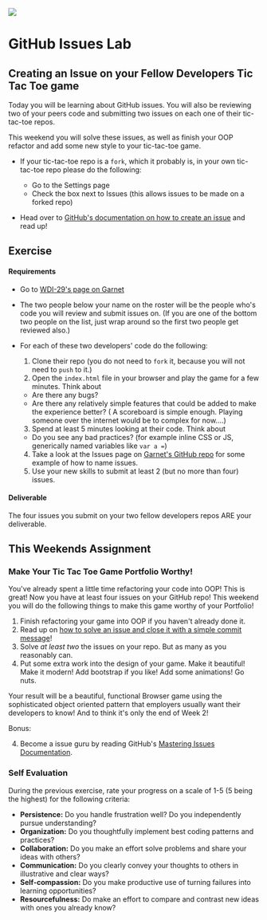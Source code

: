 <!--
Creator: <Name>
Market: SF
-->

![](https://ga-dash.s3.amazonaws.com/production/assets/logo-9f88ae6c9c3871690e33280fcf557f33.png)

# GitHub Issues Lab
## Creating an Issue on your Fellow Developers Tic Tac Toe game

Today you will be learning about GitHub issues. You will also be reviewing two of your peers code and submitting two issues on each one of their tic-tac-toe repos.

This weekend you will solve these issues, as well as finish your OOP refactor and add some new style to your tic-tac-toe game.

- If your tic-tac-toe repo is a `fork`, which it probably is, in your own tic-tac-toe repo please do the following:
  - Go to the Settings page
  -  Check the box next to Issues (this allows issues to be made on a forked repo)


- Head over to [GitHub's documentation on how to create an issue](https://help.github.com/articles/creating-an-issue/) and read up!

## Exercise

#### Requirements
- Go to [WDI-29's page on Garnet](https://garnet.wdidc.org/cohorts/20)
- The two people below your name on the roster will be the people who's code you will review and submit issues on. (If you are one of the bottom two people on the list, just wrap around so the first two people get reviewed also.)
- For each of these two developers' code do the following:

  1. Clone their repo (you do not need to `fork` it, because you will not need to `push` to it.)
  2. Open the `index.html` file in your browser and play the game for a few minutes. Think about
    - Are there any bugs?
    - Are there any relatively simple features that could be added to make the experience better? ( A scoreboard is simple enough. Playing someone over the internet would be to complex for now....)
  3. Spend at least 5 minutes looking at their code. Think about
    - Do you see any bad practices? (for example inline CSS or JS, generically named variables like `var a =`)
  4. Take a look at the Issues page on [Garnet's GitHub repo]( https://github.com/ga-dc/garnet/issues) for some example of how to name issues.
  4. Use your new skills to submit at least 2 (but no more than four) issues.

#### Deliverable

  The four issues you submit on your two fellow developers repos ARE your deliverable.

## This Weekends Assignment

### Make Your Tic Tac Toe Game Portfolio Worthy!

You've already spent a little time refactoring your code into OOP! This is great! Now you have at least four issues on your GitHub repo! This weekend you will do the following things to make this game worthy of your Portfolio!

1. Finish refactoring your game into OOP if you haven't already done it.
2. Read up on [how to solve an issue and close it with a simple commit message](https://help.github.com/articles/closing-issues-via-commit-messages/)!
2. Solve *at least two* the issues on your repo. But as many as you reasonably can. 
3. Put some extra work into the design of your game. Make it beautiful! Make it modern! Add bootstrap if you like! Add some animations! Go nuts.


Your result will be a beautiful, functional Browser game using the sophisticated object oriented pattern that employers usually want their developers to know! And to think it's only the end of Week 2!

Bonus:

4. Become a issue guru by reading GitHub's [Mastering Issues Documentation](https://guides.github.com/features/issues/).

### Self Evaluation

During the previous exercise, rate your progress on a scale of 1-5 (5 being the highest) for the following criteria:

- **Persistence:** Do you handle frustration well? Do you independently pursue understanding?
- **Organization:** Do you thoughtfully implement best coding patterns and practices?
- **Collaboration:** Do you make an effort solve problems and share your ideas with others?
- **Communication:** Do you clearly convey your thoughts to others in illustrative and clear ways?
- **Self-compassion:** Do you make productive use of turning failures into learning opportunities?
- **Resourcefulness:** Do make an effort to compare and contrast new ideas with ones you already know?
